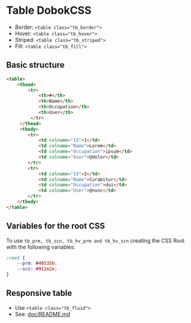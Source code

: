 # Table DobokCSS
- Border: `<table class="tb_border">`
- Hover: `<table class="tb_hover">`
- Striped: `<table class="tb_striped">`
- Fill: `<table class="tb_fill">`

## Basic structure
```HTML
<table>
    <thead>
        <tr>
            <th>#</th>
            <th>Name</th>
            <th>Occupation</th>
            <th>User</th>
         </tr>
     </thead>
     <tbody>
        <tr>
            <td colname="Id">1</td>
            <td colname="Name">Lorem</td>
            <td colname="Occupation">ipsum</td>
            <td colname="User">@dolor</td>
        </tr>
        <tr>
            <td colname="Id">2</td>
            <td colname="Name">Curabitur</td>
            <td colname="Occupation">dui</td>
            <td colname="User">@nunc</td>
        </tr>
    </tbody>
</table>
```

## Variables for the root CSS
To use `tb_prm, tb_scn, tb_hv_prm and tb_hv_scn`
creating the CSS Root with the following variables:

```CSS
:root {
    --prm: #40535b;
    --scn: #912e2e;
}
```

## Responsive table
- Use `<table class="tb_fluid">`
- See: [doc/README.md](doc/README.md)
